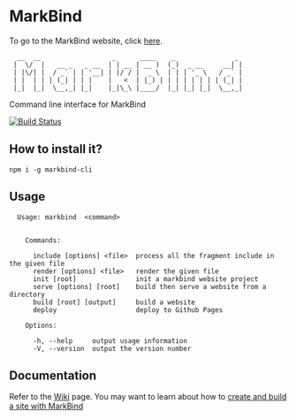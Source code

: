 # MarkBind

To go to the MarkBind website, click [here](https://markbind.github.io/markbind/).

```
  __  __                  _      ____    _               _
 |  \/  |   __ _   _ __  | | __ | __ )  (_)  _ __     __| |
 | |\/| |  / _` | | '__| | |/ / |  _ \  | | | '_ \   / _` |
 | |  | | | (_| | | |    |   <  | |_) | | | | | | | | (_| |
 |_|  |_|  \__,_| |_|    |_|\_\ |____/  |_| |_| |_|  \__,_|
```

Command line interface for MarkBind

[![Build Status](https://travis-ci.org/MarkBind/markbind.svg?branch=master)](https://travis-ci.org/MarkBind/markbind)

## How to install it?
```
npm i -g markbind-cli
```

## Usage
```
  Usage: markbind  <command>


    Commands:

      include [options] <file>  process all the fragment include in the given file
      render [options] <file>   render the given file
      init [root]               init a markbind website project
      serve [options] [root]    build then serve a website from a directory
      build [root] [output]     build a website
      deploy                    deploy to Github Pages

    Options:

      -h, --help     output usage information
      -V, --version  output the version number
```

## Documentation
Refer to the [Wiki](https://github.com/MarkBind/markbind-cli/wiki) page.
You may want to learn about how to [create and build a site with MarkBind](https://github.com/MarkBind/markbind-cli/wiki/Develop-a-site-with-MarkBind)
